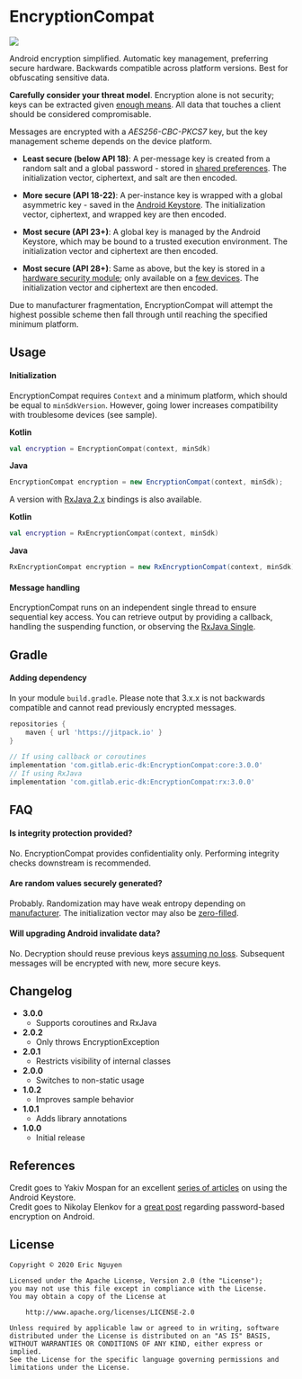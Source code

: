# EncryptionCompat

[![](https://jitpack.io/v/com.gitlab.eric-dk/EncryptionCompat.svg)](https://jitpack.io/#com.gitlab.eric-dk/EncryptionCompat)

Android encryption simplified. Automatic key management, preferring secure hardware. Backwards compatible across platform versions. Best for obfuscating sensitive data.

**Carefully consider your threat model**. Encryption alone is not security; keys can be extracted given [enough means](https://developer.android.com/training/articles/keystore.html#ExtractionPrevention). All data that touches a client should be considered compromisable.

Messages are encrypted with a *AES256-CBC-PKCS7* key, but the key management scheme depends on the device platform.

* **Least secure (below API 18)**: A per-message key is created from a random salt and a global password - stored in [shared preferences](https://developer.android.com/training/data-storage/shared-preferences). The initialization vector, ciphertext, and salt are then encoded.

* **More secure (API 18-22)**: A per-instance key is wrapped with a global asymmetric key - saved in the [Android Keystore](https://developer.android.com/training/articles/keystore.html). The initialization vector, ciphertext, and wrapped key are then encoded.

* **Most secure (API 23+)**: A global key is managed by the Android Keystore, which may be bound to a trusted execution environment. The initialization vector and ciphertext are then encoded.

* **Most secure (API 28+)**: Same as above, but the key is stored in a [hardware security module](https://developer.android.com/training/articles/keystore#HardwareSecurityModule); only available on a [few devices](https://github.com/GrapheneOS/AttestationSamples). The initialization vector and ciphertext are then encoded.

Due to manufacturer fragmentation, EncryptionCompat will attempt the highest possible scheme then fall through until reaching the specified minimum platform.

## Usage

#### Initialization

EncryptionCompat requires `Context` and a minimum platform, which should be equal to `minSdkVersion`. However, going lower increases compatibility with troublesome devices (see sample).

**Kotlin**
```kotlin
val encryption = EncryptionCompat(context, minSdk)
```
**Java**
```java
EncryptionCompat encryption = new EncryptionCompat(context, minSdk);
```

A version with [RxJava 2.x](https://github.com/ReactiveX/RxJava) bindings is also available.

**Kotlin**
```kotlin
val encryption = RxEncryptionCompat(context, minSdk)
```
**Java**
```java
RxEncryptionCompat encryption = new RxEncryptionCompat(context, minSdk);
```

#### Message handling

EncryptionCompat runs on an independent single thread to ensure sequential key access. You can retrieve output by providing a callback, handling the suspending function, or observing the [RxJava Single](http://reactivex.io/documentation/single.html).

## Gradle

#### Adding dependency

In your module `build.gradle`. Please note that 3.x.x is not backwards compatible and cannot read previously encrypted messages.

```gradle
repositories {
    maven { url 'https://jitpack.io' }
}

// If using callback or coroutines
implementation 'com.gitlab.eric-dk:EncryptionCompat:core:3.0.0'
// If using RxJava
implementation 'com.gitlab.eric-dk:EncryptionCompat:rx:3.0.0'
```

## FAQ

#### Is integrity protection provided?
No. EncryptionCompat provides confidentiality only. Performing integrity checks downstream is recommended.

#### Are random values securely generated?
Probably. Randomization may have weak entropy depending on [manufacturer](https://android-developers.googleblog.com/2013/08/some-securerandom-thoughts.html). The initialization vector may also be [zero-filled](https://stackoverflow.com/a/31037133).

#### Will upgrading Android invalidate data?
No. Decryption should reuse previous keys [assuming no loss](https://doridori.github.io/android-security-the-forgetful-keystore/). Subsequent messages will be encrypted with new, more secure keys.

## Changelog

* **3.0.0**
    * Supports coroutines and RxJava
* **2.0.2**
    * Only throws EncryptionException
* **2.0.1**
    * Restricts visibility of internal classes
* **2.0.0**
    * Switches to non-static usage
* **1.0.2**
    * Improves sample behavior
* **1.0.1**
    * Adds library annotations
* **1.0.0**
    * Initial release

## References

Credit goes to Yakiv Mospan for an excellent [series of articles](https://proandroiddev.com/secure-data-in-android-encryption-7eda33e68f58) on using the Android Keystore.  
Credit goes to Nikolay Elenkov for a [great post](https://nelenkov.blogspot.com/2012/04/using-password-based-encryption-on.html) regarding password-based encryption on Android.

## License

    Copyright © 2020 Eric Nguyen

    Licensed under the Apache License, Version 2.0 (the "License");
    you may not use this file except in compliance with the License.
    You may obtain a copy of the License at

        http://www.apache.org/licenses/LICENSE-2.0

    Unless required by applicable law or agreed to in writing, software
    distributed under the License is distributed on an "AS IS" BASIS,
    WITHOUT WARRANTIES OR CONDITIONS OF ANY KIND, either express or implied.
    See the License for the specific language governing permissions and
    limitations under the License.
